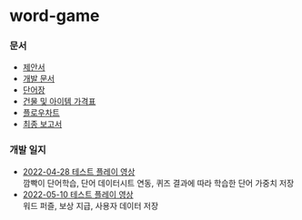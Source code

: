 # word-game  
### 문서
* [제안서](https://docs.google.com/document/d/1XJxTE-YIsNgyX0YzXB2m0EOuTAvrPP8RZCTuHkU4Qds)  
* [개발 문서](https://docs.google.com/document/d/14ggZXFqcdnnZsEOVoLl4QXCZXcLg9LpFdqs9_icqy0g/)  
* [단어장](https://docs.google.com/spreadsheets/d/1VTE856Wbmat4eTHYIh3chUlXG4Jf2rTSrlLsHTojrWg/)  
* [건물 및 아이템 가격표](https://docs.google.com/spreadsheets/d/1SsVtkQfFlHefgEJ3ecUjyx5WSpaNnFgYGiFllcvQ9bY/edit?usp=sharing)  
* [플로우차트](https://github.com/capstone-dku/word-game/blob/main/flow-chart.png)
* [최종 보고서](https://docs.google.com/document/d/1u4gv5S1_ORm3byx9y7wwRPNTrgZDQAC8YBGxl5kcBMo/edit?usp=sharing)

### 개발 일지  
* [2022-04-28 테스트 플레이 영상](https://www.youtube.com/watch?v=PLIkiA75H-Q)  
깜빡이 단어학습, 단어 데이터시트 연동, 퀴즈 결과에 따라 학습한 단어 가중치 저장  
* [2022-05-10 테스트 플레이 영상](https://youtu.be/28t7b6uksc0)  
워드 퍼즐, 보상 지급, 사용자 데이터 저장  
